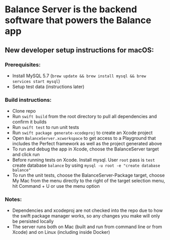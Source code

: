 # Balance Server is the backend software that powers the Balance app

## New developer setup instructions for macOS:

### Prerequisites:
- Install MySQL 5.7 (`brew update && brew install mysql && brew services start mysql`)
- Setup test data (instructions later)

### Build instructions:
- Clone repo
- Run `swift build` from the root directory to pull all dependencies and confirm it builds
- Run `swift test` to run unit tests
- Run `swift package generate-xcodeproj` to create an Xcode project
- Open `BalanceServer.xcworkspace` to get access to a Playground that includes the Perfect framework as well as the project generated above
- To run and debug the app in Xcode, choose the BalanceServer target and click run
- Before running tests on Xcode. Install mysql. User `root` pass is `test` create database `balance` by using `mysql -u root -e "create database balance"`
- To run the unit tests, choose the BalanceServer-Package target, choose My Mac from the menu directly to the right of the target selection menu, hit Command + U or use the menu option

### Notes:
- Dependencies and xcodeproj are not checked into the repo due to how the swift package manager works, so any changes you make will only be persisted locally
- The server runs both on Mac (built and run from command line or from Xcode) and on Linux (including inside Docker) 


